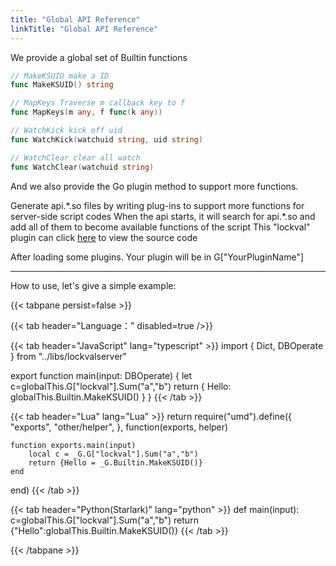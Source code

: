 ```yaml
---
title: "Global API Reference"
linkTitle: "Global API Reference"
---
```


We provide a global set of Builtin functions

```go
// MakeKSUID make a ID
func MakeKSUID() string 

// MapKeys Traverse m callback key to f
func MapKeys(m any, f func(k any))

// WatchKick kick off uid
func WatchKick(watchuid string, uid string)

// WatchClear clear all watch
func WatchClear(watchuid string)
```

And we also provide the Go plugin method to support more functions.

Generate api.\*.so files by writing plug-ins to support more functions for server-side script codes
When the api starts, it will search for api.\*.so and add all of them to become available functions of the script
This "lockval" plugin can click [here](https://github.com/lockval/api.so) to view the source code

After loading some plugins. Your plugin will be in G["YourPluginName"]

---

How to use, let's give a simple example:

{{< tabpane persist=false >}}

{{< tab header="Language：" disabled=true />}}

{{< tab header="JavaScript" lang="typescript" >}}
import { Dict, DBOperate } from "../libs/lockvalserver"

export function main(input: DBOperate<any>) {
  let c=globalThis.G["lockval"].Sum("a","b")
  return { Hello: globalThis.Builtin.MakeKSUID() }
}
{{< /tab >}}

{{< tab header="Lua" lang="Lua" >}}
return require("umd").define({
    "exports",
    "other/helper",
}, function(exports, helper)

    function exports.main(input)
        local c = _G.G["lockval"].Sum("a","b")
        return {Hello = _G.Builtin.MakeKSUID()}
    end

end)
{{< /tab >}}

{{< tab header="Python(Starlark)" lang="python" >}}
def main(input):
  c=globalThis.G["lockval"].Sum("a","b")
  return {"Hello":globalThis.Builtin.MakeKSUID()}
{{< /tab >}}


{{< /tabpane >}}